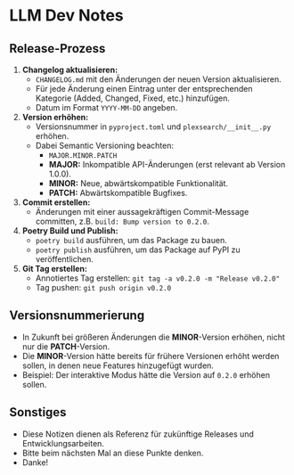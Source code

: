 # LLM Dev Notes

## Release-Prozess

1. **Changelog aktualisieren:**
    -   `CHANGELOG.md` mit den Änderungen der neuen Version aktualisieren.
    -   Für jede Änderung einen Eintrag unter der entsprechenden Kategorie (Added, Changed, Fixed, etc.) hinzufügen.
    -   Datum im Format `YYYY-MM-DD` angeben.
2. **Version erhöhen:**
    -   Versionsnummer in `pyproject.toml` und `plexsearch/__init__.py` erhöhen.
    -   Dabei Semantic Versioning beachten:
        -   `MAJOR.MINOR.PATCH`
        -   **MAJOR:** Inkompatible API-Änderungen (erst relevant ab Version 1.0.0).
        -   **MINOR:** Neue, abwärtskompatible Funktionalität.
        -   **PATCH:** Abwärtskompatible Bugfixes.
3. **Commit erstellen:**
    -   Änderungen mit einer aussagekräftigen Commit-Message committen, z.B. `build: Bump version to 0.2.0`.
4. **Poetry Build und Publish:**
    -   `poetry build` ausführen, um das Package zu bauen.
    -   `poetry publish` ausführen, um das Package auf PyPI zu veröffentlichen.
5. **Git Tag erstellen:**
    -   Annotiertes Tag erstellen: `git tag -a v0.2.0 -m "Release v0.2.0"`
    -   Tag pushen: `git push origin v0.2.0`

## Versionsnummerierung

-   In Zukunft bei größeren Änderungen die **MINOR**-Version erhöhen, nicht nur die **PATCH**-Version.
-   Die **MINOR**-Version hätte bereits für frühere Versionen erhöht werden sollen, in denen neue Features hinzugefügt wurden.
-   Beispiel: Der interaktive Modus hätte die Version auf `0.2.0` erhöhen sollen.

## Sonstiges

-   Diese Notizen dienen als Referenz für zukünftige Releases und Entwicklungsarbeiten.
-   Bitte beim nächsten Mal an diese Punkte denken.
-   Danke!
